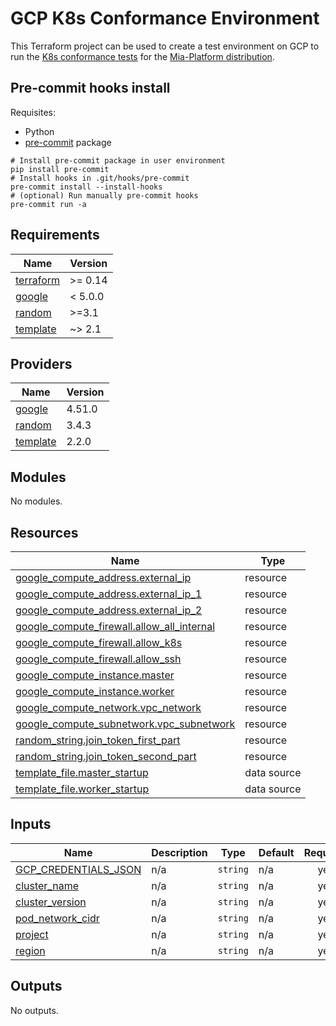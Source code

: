 # GCP K8s Conformance Environment

This Terraform project can be used to create a test environment on GCP to run the [K8s conformance tests](https://www.cncf.io/certification/software-conformance/#how) for the [Mia-Platform distribution](https://github.com/mia-platform/distribution).

## Pre-commit hooks install

Requisites:

- Python
- [pre-commit](https://pypi.org/project/pre-commit/) package

```shell
# Install pre-commit package in user environment
pip install pre-commit
# Install hooks in .git/hooks/pre-commit
pre-commit install --install-hooks
# (optional) Run manually pre-commit hooks
pre-commit run -a
```

<!-- BEGINNING OF PRE-COMMIT-TERRAFORM DOCS HOOK -->
## Requirements

| Name | Version |
|------|---------|
| <a name="requirement_terraform"></a> [terraform](#requirement\_terraform) | >= 0.14 |
| <a name="requirement_google"></a> [google](#requirement\_google) | < 5.0.0 |
| <a name="requirement_random"></a> [random](#requirement\_random) | >=3.1 |
| <a name="requirement_template"></a> [template](#requirement\_template) | ~> 2.1 |

## Providers

| Name | Version |
|------|---------|
| <a name="provider_google"></a> [google](#provider\_google) | 4.51.0 |
| <a name="provider_random"></a> [random](#provider\_random) | 3.4.3 |
| <a name="provider_template"></a> [template](#provider\_template) | 2.2.0 |

## Modules

No modules.

## Resources

| Name | Type |
|------|------|
| [google_compute_address.external_ip](https://registry.terraform.io/providers/hashicorp/google/latest/docs/resources/compute_address) | resource |
| [google_compute_address.external_ip_1](https://registry.terraform.io/providers/hashicorp/google/latest/docs/resources/compute_address) | resource |
| [google_compute_address.external_ip_2](https://registry.terraform.io/providers/hashicorp/google/latest/docs/resources/compute_address) | resource |
| [google_compute_firewall.allow_all_internal](https://registry.terraform.io/providers/hashicorp/google/latest/docs/resources/compute_firewall) | resource |
| [google_compute_firewall.allow_k8s](https://registry.terraform.io/providers/hashicorp/google/latest/docs/resources/compute_firewall) | resource |
| [google_compute_firewall.allow_ssh](https://registry.terraform.io/providers/hashicorp/google/latest/docs/resources/compute_firewall) | resource |
| [google_compute_instance.master](https://registry.terraform.io/providers/hashicorp/google/latest/docs/resources/compute_instance) | resource |
| [google_compute_instance.worker](https://registry.terraform.io/providers/hashicorp/google/latest/docs/resources/compute_instance) | resource |
| [google_compute_network.vpc_network](https://registry.terraform.io/providers/hashicorp/google/latest/docs/resources/compute_network) | resource |
| [google_compute_subnetwork.vpc_subnetwork](https://registry.terraform.io/providers/hashicorp/google/latest/docs/resources/compute_subnetwork) | resource |
| [random_string.join_token_first_part](https://registry.terraform.io/providers/hashicorp/random/latest/docs/resources/string) | resource |
| [random_string.join_token_second_part](https://registry.terraform.io/providers/hashicorp/random/latest/docs/resources/string) | resource |
| [template_file.master_startup](https://registry.terraform.io/providers/hashicorp/template/latest/docs/data-sources/file) | data source |
| [template_file.worker_startup](https://registry.terraform.io/providers/hashicorp/template/latest/docs/data-sources/file) | data source |

## Inputs

| Name | Description | Type | Default | Required |
|------|-------------|------|---------|:--------:|
| <a name="input_GCP_CREDENTIALS_JSON"></a> [GCP\_CREDENTIALS\_JSON](#input\_GCP\_CREDENTIALS\_JSON) | n/a | `string` | n/a | yes |
| <a name="input_cluster_name"></a> [cluster\_name](#input\_cluster\_name) | n/a | `string` | n/a | yes |
| <a name="input_cluster_version"></a> [cluster\_version](#input\_cluster\_version) | n/a | `string` | n/a | yes |
| <a name="input_pod_network_cidr"></a> [pod\_network\_cidr](#input\_pod\_network\_cidr) | n/a | `string` | n/a | yes |
| <a name="input_project"></a> [project](#input\_project) | n/a | `string` | n/a | yes |
| <a name="input_region"></a> [region](#input\_region) | n/a | `string` | n/a | yes |

## Outputs

No outputs.
<!-- END OF PRE-COMMIT-TERRAFORM DOCS HOOK -->